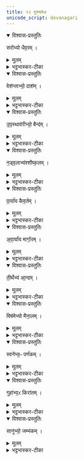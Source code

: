 ```yaml
---
title: १२ पुरुषमेधः
unicode_script: devanagari
---
```


<details open><summary>विश्वास-प्रस्तुतिः</summary>

सरो॑भ्यो धैव॒रम् ।
</details>

<details><summary>मूलम्</summary>

सरो॑भ्यो धैव॒रम् ।
</details>

<details><summary>भट्टभास्कर-टीका</summary>

1सरोभ्यो धैवरं उभयतो जलं बध्वा तितउना मत्स्यग्राहिणम् ।
</details>

<details open><summary>विश्वास-प्रस्तुतिः</summary>

वेश॑न्ताभ्यो॒ दाश॑म् ।
</details>

<details><summary>मूलम्</summary>

वेश॑न्ताभ्यो॒ दाश॑म् ।
</details>

<details><summary>भट्टभास्कर-टीका</summary>

वेशन्ताभ्यः अत्यल्पाद्भ्यः दाशं बळिशेन मत्स्यग्राहिणम् । नावाऽन्तः प्रविश्य मत्स्यग्राहिणमेके ।
</details>

<details open><summary>विश्वास-प्रस्तुतिः</summary>

उ॒प॒स्थाव॑रीभ्यो॒ बैन्द॑म् ।
</details>

<details><summary>मूलम्</summary>

उ॒प॒स्थाव॑रीभ्यो॒ बैन्द॑म् ।
</details>

<details><summary>भट्टभास्कर-टीका</summary>

उपस्थावरीभ्यः तरुतीरादिपार्श्वोपस्थावरीभ्योऽद्भ्यः बैन्दं बिन्दं जालं तेन जीवतीति छान्दसोऽञ् । उडुबबिदले तरन् यो मत्स्यं गृह्णातीत्यन्ये ।
</details>

<details open><summary>विश्वास-प्रस्तुतिः</summary>

न॒ड्व॒लाभ्य॑श्शौष्क॒लम् ।
</details>

<details><summary>मूलम्</summary>

न॒ड्व॒लाभ्य॑श्शौष्क॒लम् ।
</details>

<details><summary>भट्टभास्कर-टीका</summary>

नड्वलाभ्यः नळसंयुतजलस्थिताभ्योऽद्भ्यः शौष्कलं बळिशजीवनं, महामत्स्यानुत्थाप्य ग्रहीतारमेके ।
</details>

<details open><summary>विश्वास-प्रस्तुतिः</summary>

पा॒र्या॑य कैव॒र्तम् ।
</details>

<details><summary>मूलम्</summary>

पा॒र्या॑य कैव॒र्तम् ।
</details>

<details><summary>भट्टभास्कर-टीका</summary>

पार्याय परतीरप्रभवाय जलाय कैवर्तं कूले मत्स्यानां पुञ्जीकृत्य हन्तारम् ।
</details>

<details open><summary>विश्वास-प्रस्तुतिः</summary>

अ॒वा॒र्या॑य मार्गा॒रम् ।
</details>

<details><summary>मूलम्</summary>

अ॒वा॒र्या॑य मार्गा॒रम् ।
</details>

<details><summary>भट्टभास्कर-टीका</summary>

अवार्याय अपरतीरप्रभवाय मार्गारं अन्तर्जले हस्ताभ्यां मत्स्यमार्गणशीलम् ।
</details>

<details open><summary>विश्वास-प्रस्तुतिः</summary>

ती॒र्थेभ्य॑ आ॒न्दम् ।
</details>

<details><summary>मूलम्</summary>

ती॒र्थेभ्य॑ आ॒न्दम् ।
</details>

<details><summary>भट्टभास्कर-टीका</summary>

तीर्थेभ्यः अवतारेभ्यः आन्दं तीर्थे सामिषयन्त्रबन्धनेन मत्स्यग्राहिणम् । सेतुबन्धनेनेत्येके । अदि बन्धने, अन्देन जीवतीति आन्दः ।
</details>

<details open><summary>विश्वास-प्रस्तुतिः</summary>

विष॑मेभ्यो मैना॒लम् ।
</details>

<details><summary>मूलम्</summary>

विष॑मेभ्यो मैना॒लम् ।
</details>

<details><summary>भट्टभास्कर-टीका</summary>

विषमेभ्यः अतीर्थभूतेभ्यः जलपर्यन्तेभ्यः मैनालं जालजीविनम् । महानद्यां यन्त्रजीविनमेके ।
</details>

<details open><summary>विश्वास-प्रस्तुतिः</summary>

स्वने॑भ्य॒ᳶ पर्ण॑कम् ।
</details>

<details><summary>मूलम्</summary>

स्वने॑भ्य॒ᳶ पर्ण॑कम् ।
</details>

<details><summary>भट्टभास्कर-टीका</summary>

स्वनेभ्यः सशब्दाभ्योऽद्भ्यः पर्णकं सविषं पर्णं जलस्योपरि स्थापयित्वा मत्स्यग्राहिणम् । स हि हस्तताडनसमुद्भूतशब्दसन्त्रासोत्थितान् गृह्णाति ।
</details>

<details open><summary>विश्वास-प्रस्तुतिः</summary>

गुहा॑भ्य॒ᳵ किरा॑तम् ।
</details>

<details><summary>मूलम्</summary>

गुहा॑भ्य॒ᳵ किरा॑तम् ।
</details>

<details><summary>भट्टभास्कर-टीका</summary>

गुहाभ्यः गह्वरेभ्यः किरातं पर्वतगुहावासिनम् ।
</details>

<details open><summary>विश्वास-प्रस्तुतिः</summary>

सानु॑भ्यो॒ जम्भ॑कम् ।
</details>

<details><summary>मूलम्</summary>

सानु॑भ्यो॒ जम्भ॑कम् ।
</details>

<details><summary>भट्टभास्कर-टीका</summary>

सानुभ्यः पर्वतशिखरेभ्यः जम्भकं सानुचरम् । गात्राणां जृम्भयितारमेके । पर्वतेभ्यः किंपूरुषं गायकं पर्वतवासिनम् ॥  


इति तृतीये चतुर्थे द्वादशोऽनुवाकः ॥  

</details>

